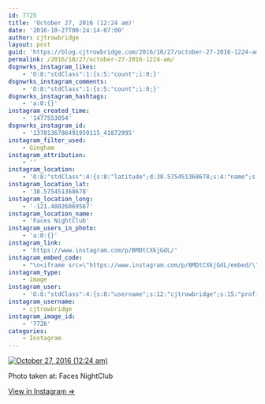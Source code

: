 ```yaml
---
id: 7725
title: 'October 27, 2016 (12:24 am)'
date: '2016-10-27T00:24:14-07:00'
author: cjtrowbridge
layout: post
guid: 'https://blog.cjtrowbridge.com/2016/10/27/october-27-2016-1224-am/'
permalink: /2016/10/27/october-27-2016-1224-am/
dsgnwrks_instagram_likes:
    - 'O:8:"stdClass":1:{s:5:"count";i:0;}'
dsgnwrks_instagram_comments:
    - 'O:8:"stdClass":1:{s:5:"count";i:0;}'
dsgnwrks_instagram_hashtags:
    - 'a:0:{}'
instagram_created_time:
    - '1477553054'
dsgnwrks_instagram_id:
    - '1370136786491959115_41872995'
instagram_filter_used:
    - Gingham
instagram_attribution:
    - ''
instagram_location:
    - 'O:8:"stdClass":4:{s:8:"latitude";d:38.575451368678;s:4:"name";s:15:"Faces NightClub";s:9:"longitude";d:-121.48026069567;s:2:"id";i:346935871;}'
instagram_location_lat:
    - '38.575451368678'
instagram_location_long:
    - '-121.48026069567'
instagram_location_name:
    - 'Faces NightClub'
instagram_users_in_photo:
    - 'a:0:{}'
instagram_link:
    - 'https://www.instagram.com/p/BMDtCXkjGdL/'
instagram_embed_code:
    - "\n<iframe src=\"https://www.instagram.com/p/BMDtCXkjGdL/embed/\" width=\"612\" height=\"710\" frameborder=\"0\" scrolling=\"no\" allowtransparency=\"true\" class=\"insta-image-embed\"></iframe>\n"
instagram_type:
    - image
instagram_user:
    - 'O:8:"stdClass":4:{s:8:"username";s:12:"cjtrowbridge";s:15:"profile_picture";s:96:"https://scontent.cdninstagram.com/t51.2885-19/s150x150/13724650_1188772791164794_142557231_a.jpg";s:2:"id";s:8:"41872995";s:9:"full_name";s:13:"CJ Trowbridge";}'
instagram_username:
    - cjtrowbridge
instagram_image_id:
    - '7726'
categories:
    - Instagram
---
```


[![October 27, 2016 (12:24 am)](https://blog.cjtrowbridge.com/wp-content/uploads/2016/10/1477553054-1-1.jpg)](https://www.instagram.com/p/BMDtCXkjGdL/)

Photo taken at: Faces NightClub

[View in Instagram ⇒](https://www.instagram.com/p/BMDtCXkjGdL/)